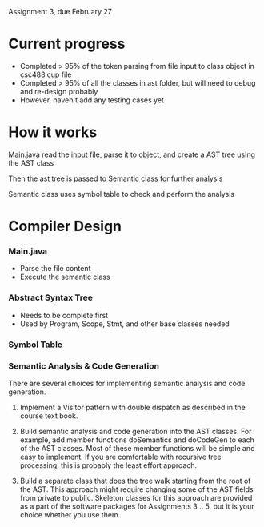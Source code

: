 Assignment 3, due February 27
# Current progress
* Completed > 95% of the token parsing from file input to class object in csc488.cup file
* Completed > 95% of all the classes in ast folder, but will need to debug and re-design probably
* However, haven't add any testing cases yet

# How it works
Main.java read the input file, parse it to object, and create a AST tree using the AST class

Then the ast tree is passed to Semantic class for further analysis

Semantic class uses symbol table to check and perform the analysis

# Compiler Design
### Main.java
* Parse the file content
* Execute the semantic class

### Abstract Syntax Tree
  * Needs to be complete first
  * Used by Program, Scope, Stmt, and other base classes needed

### Symbol Table

### Semantic Analysis & Code Generation
There are several choices for implementing semantic analysis and code generation.

1. Implement a Visitor pattern with double dispatch as described in the course text book.

2. Build semantic analysis and code generation into the AST classes. For example, add member functions doSemantics and doCodeGen to each of the AST classes. Most of these member functions will be simple and easy to implement. If you are comfortable with recursive tree processing, this is probably the least effort approach.

3. Build a separate class that does the tree walk starting from the root of the AST. This approach might require changing some of the AST fields from private to public. Skeleton classes for this approach are provided as a part of the software packages for Assignments 3 .. 5, but it is your choice whether you use them.
